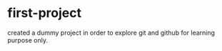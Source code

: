 # first-project
created a dummy project in order to explore git and github
for learning purpose only.
